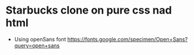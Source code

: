 # Starbucks clone on pure css nad html 

- Using openSans font
https://fonts.google.com/specimen/Open+Sans?query=open+sans 


